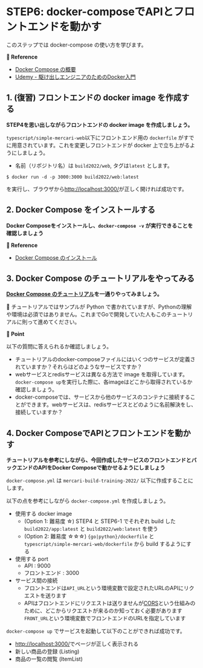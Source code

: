 # STEP6: docker-composeでAPIとフロントエンドを動かす

このステップでは docker-compose の使い方を学びます。

**:book: Reference**

* [Docker Compose の概要](https://matsuand.github.io/docs.docker.jp.onthefly/compose/)
* [Udemy - 駆け出しエンジニアのためのDocker入門](https://www.udemy.com/course/docker-startup/)
## 1. (復習) フロントエンドの docker image を作成する

**STEP4を思い出しながらフロントエンドの docker image を作成しましょう。**

`typescript/simple-mercari-web`以下にフロントエンド用の `dockerfile` がすでに用意されています。これを変更しフロントエンドが docker 上で立ち上がるようにしましょう。

* 名前（リポジトリ名）は `build2022/web`, タグは`latest` とします。

`$ docker run -d -p 3000:3000 build2022/web:latest`

を実行し、ブラウザから[http://localhost:3000/](http://localhost:3000/)が正しく開ければ成功です。

## 2. Docker Compose をインストールする
**Docker Composeをインストールし、`docker-compose -v` が実行できることを確認しましょう**

**:book: Reference**

* [Docker Compose のインストール](https://matsuand.github.io/docs.docker.jp.onthefly/compose/install/)

## 3. Docker Compose のチュートリアルをやってみる
**[Docker Compose のチュートリアル](https://matsuand.github.io/docs.docker.jp.onthefly/compose/gettingstarted/)を一通りやってみましょう。**

:pushpin: チュートリアルではサンプルが Python で書かれていますが、Pythonの理解や環境は必須ではありません。これまでGoで開発していた人もこのチュートリアルに則って進めてください。

**:beginner: Point**

以下の質問に答えられるか確認しましょう。

* チュートリアルのdocker-composeファイルにはいくつのサービスが定義されていますか？それらはどのようなサービスですか？
* webサービスとredisサービスは異なる方法で image を取得しています。`docker-compose up`を実行した際に、各imageはどこから取得されているか確認しましょう。
* docker-composeでは、サービスから他のサービスのコンテナに接続することができます。webサービスは、redisサービスとどのように名前解決をし、接続していますか？

## 4. Docker ComposeでAPIとフロントエンドを動かす
**チュートリアルを参考にしながら、今回作成したサービスのフロントエンドとバックエンドのAPIをDocker Composeで動かせるようにしましょう**

`docker-compose.yml` は `mercari-build-training-2022/` 以下に作成することにします。

以下の点を参考にしながら `docker-compose.yml` を作成しましょう。

* 使用する docker image
    * (Option 1: 難易度 ☆) STEP4 と STEP6-1 でそれぞれ build した `build2022/app:latest` と `build2022/web:latest` を使う
    * (Option 2: 難易度 ☆☆☆) `{go|python}/dockerfile` と `typescript/simple-mercari-web/dockerfile` から build するようにする
* 使用する port
    * API : 9000
    * フロントエンド : 3000
* サービス間の接続
    * フロントエンドは`API_URL`という環境変数で設定されたURLのAPIにリクエストを送ります
    * APIはフロントエンドにリクエストは送りませんが[CORS](https://developer.mozilla.org/ja/docs/Web/HTTP/CORS)という仕組みのために、どこからリクエストが来るのか知っておく必要があります
    `FRONT_URL`という環境変数でフロントエンドのURLを指定しています

`docker-compose up` でサービスを起動して以下のことができれば成功です。
- [http://localhost:3000/](http://localhost:3000/)でページが正しく表示される
- 新しい商品の登録 (Listing)
- 商品の一覧の閲覧 (ItemList)
